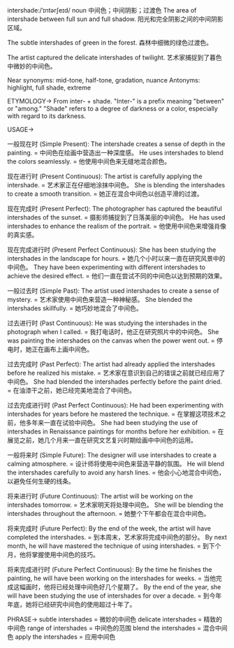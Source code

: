intershade:/ˈɪntərʃeɪd/
noun
中间色；中间阴影；过渡色
The area of intershade between full sun and full shadow.
阳光和完全阴影之间的中间阴影区域。

The subtle intershades of green in the forest.
森林中细微的绿色过渡色。

The artist captured the delicate intershades of twilight.
艺术家捕捉到了暮色中微妙的中间色。

Near synonyms:  mid-tone, half-tone, gradation, nuance
Antonyms: highlight, full shade, extreme


ETYMOLOGY->
From inter- + shade.  "Inter-" is a prefix meaning "between" or "among." "Shade" refers to a degree of darkness or a color, especially with regard to its darkness.


USAGE->

一般现在时 (Simple Present):
The intershade creates a sense of depth in the painting. = 中间色在绘画中营造出一种深度感。
He uses intershades to blend the colors seamlessly. = 他使用中间色来无缝地混合颜色。

现在进行时 (Present Continuous):
The artist is carefully applying the intershade. = 艺术家正在仔细地涂抹中间色。
She is blending the intershades to create a smooth transition. = 她正在混合中间色以创造平滑的过渡。

现在完成时 (Present Perfect):
The photographer has captured the beautiful intershades of the sunset. = 摄影师捕捉到了日落美丽的中间色。
He has used intershades to enhance the realism of the portrait. = 他使用中间色来增强肖像的真实感。

现在完成进行时 (Present Perfect Continuous):
She has been studying the intershades in the landscape for hours. = 她几个小时以来一直在研究风景中的中间色。
They have been experimenting with different intershades to achieve the desired effect. = 他们一直在尝试不同的中间色以达到预期的效果。

一般过去时 (Simple Past):
The artist used intershades to create a sense of mystery. = 艺术家使用中间色来营造一种神秘感。
She blended the intershades skillfully. = 她巧妙地混合了中间色。

过去进行时 (Past Continuous):
He was studying the intershades in the photograph when I called. = 我打电话时，他正在研究照片中的中间色。
She was painting the intershades on the canvas when the power went out. =  停电时，她正在画布上画中间色。

过去完成时 (Past Perfect):
The artist had already applied the intershades before he realized his mistake. = 艺术家在意识到自己的错误之前就已经应用了中间色。
She had blended the intershades perfectly before the paint dried. = 在油漆干之前，她已经完美地混合了中间色。

过去完成进行时 (Past Perfect Continuous):
He had been experimenting with intershades for years before he mastered the technique. = 在掌握这项技术之前，他多年来一直在试验中间色。
She had been studying the use of intershades in Renaissance paintings for months before her exhibition. = 在展览之前，她几个月来一直在研究文艺复兴时期绘画中中间色的运用。

一般将来时 (Simple Future):
The designer will use intershades to create a calming atmosphere. = 设计师将使用中间色来营造平静的氛围。
He will blend the intershades carefully to avoid any harsh lines. = 他会小心地混合中间色，以避免任何生硬的线条。

将来进行时 (Future Continuous):
The artist will be working on the intershades tomorrow. = 艺术家明天将处理中间色。
She will be blending the intershades throughout the afternoon. = 她整个下午都会在混合中间色。

将来完成时 (Future Perfect):
By the end of the week, the artist will have completed the intershades. = 到本周末，艺术家将完成中间色的部分。
By next month, he will have mastered the technique of using intershades. = 到下个月，他将掌握使用中间色的技巧。

将来完成进行时 (Future Perfect Continuous):
By the time he finishes the painting, he will have been working on the intershades for weeks. = 当他完成这幅画时，他将已经处理中间色好几个星期了。
By the end of the year, she will have been studying the use of intershades for over a decade. = 到今年年底，她将已经研究中间色的使用超过十年了。


PHRASE->
subtle intershades = 微妙的中间色
delicate intershades = 精致的中间色
range of intershades = 中间色的范围
blend the intershades = 混合中间色
apply the intershades = 应用中间色
